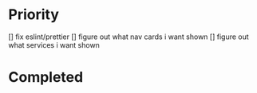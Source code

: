 # Priority
[] fix eslint/prettier
[] figure out what nav cards i want shown
[] figure out what services i want shown

# Completed